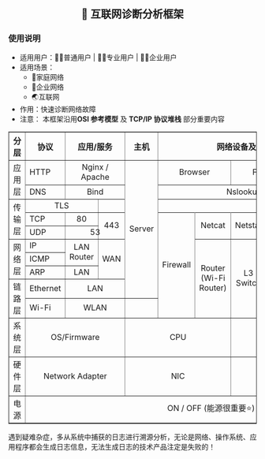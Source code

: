 <h2 align="center">🔎 互联网诊断分析框架</h2>

 ### 使用说明 
- 适用用户：🙍‍♂️普通用户 | 👨‍💻专业用户 | 👨‍💼企业用户
- 适用场景：
  - 🏡家庭网络
  - 🏦企业网络
  - 🌏互联网
- 作用：快速诊断网络故障
- 注意： 本框架沿用**OSI 参考模型** 及 **TCP/IP 协议堆栈** 部分重要内容  

<table border="1.5">
    <tr>
        <th align="center">分层</th>   <!-- 左对齐 -->
        <th align="center">协议</th> <!-- 居中对其（默认）-->
        <th colspan="2" align="center">应用/服务</th>  <!-- 右对齐-->
        <th colspan="1" align="center">主机</th>  <!-- 右对齐-->
        <th colspan="6" align="center">网络设备及终端网络分析工具</th>  <!-- 右对齐-->
        <th colspan="1" align="center">终端</th>  <!-- 右对齐-->
         </tr>
    <tr>
        <td rowspan="2">应用层</td>
        <td>HTTP</td>
        <td rowspan="1" colspan="2" align="center">Nginx / Apache</td> 
        <td rowspan="9" colspan="1" align="center">Server</td> 
        <td rowspan="1" colspan="2" align="center">Browser</td>
        <td rowspan="1" colspan="2" align="center">Fiddler</td>
        <td rowspan="1" colspan="1" align="center">curl</td>
        <td rowspan="7" colspan="1" align="center">Wireshark
            (tcpdump)</td> 
        <td rowspan="9" colspan="1" align="center">PC</td> 
    </tr>
      <tr> 
        <td>DNS</td>
          <td colspan="2" align="center">Bind</td>
          <td rowspan="1" colspan="5" align="center">Nslookup</td> 
        </tr>   
    <tr>
        <td rowspan="3">传输层</td>
        <td colspan="2" align="center">TLS</td>
    </tr>
      <tr>
        <td>TCP</td>
        <td colspan="1" align="center">80 </td>
        <td rowspan="2" colspan="1" align="center">443 </td>
        <td rowspan="7" align="center">Firewall</td>
        <td rowspan="2" align="center">Netcat</td>
        <td rowspan="2" align="center">Netstat</td>
        <td rowspan="2" align="center">Telnet</td>
        <td rowspan="5" align="center">Nmap</td> 
    </tr>
    <tr>
        <td>UDP</td>
        <td colspan="2" align="center">53</td>
      </tr>
    <tr>
        <td rowspan="3">网络层</td>
        <td>IP</td>
        <td rowspan="2" colspan="1" align="center">LAN Router</td>
        <td rowspan="3" colspan="1" align="center"> WAN</td> 
        <td rowspan="5" align="center">Router
            (Wi-Fi Router)</td>
        <td rowspan="5" align="center">L3 Switch</td>
        <td rowspan="1" align="center">ping</td>
    </tr>
    <tr>
    <td>ICMP</td>
    <td rowspan="1" align="center">tracert</td>
     </tr>
    <tr>
    <td>ARP</td>
    <td rowspan="1" colspan="1" align="center">LAN</td>
    <td rowspan="1" colspan="1" align="center">arp</td>
      </tr>
    <tr>
        <td rowspan="2">链路层</td>
        <td>Ethernet</td>
        <td rowspan="1" colspan="2" align="center">LAN</td>
        <td rowspan="2" align="center">L2 Switch
            (AP)
        </td>
        <td rowspan="2" colspan="2" align="center">Bridge
            (Wireless Bridge)
        </td>
           </tr>
     <tr>
        <td>Wi-Fi</td>
        <td rowspan="1" colspan="2" align="center">WLAN</td>
           </tr>
    <tr>
        <td rowspan="1">系统层</td>
        <td rowspan="1" colspan="3" align="center">OS/Firmware</td>
        <td colspan="3" align="center">CPU</td>
        <td colspan="3" align="center">Mem</td>
        <td colspan="3" align="center">Disk</td>
            </tr>
    <tr>
  <td rowspan="1">硬件层</td>
        <td rowspan="1" colspan="3" align="center">Network Adapter </td>
        <td colspan="3" align="center">NIC </td>
        <td colspan="3" align="center">RJ-45 </td>
        <td colspan="3" align="center">SFP </td>
    </tr>
  <td rowspan="1">电源</td>   
  <td colspan="12" align="center">ON / OFF (能源很重要⭐)</td>
</table>




遇到疑难杂症，多从系统中捕获的日志进行溯源分析，无论是网络、操作系统、应用程序都会生成日志信息，无法生成日志的技术产品注定是失败的！


















